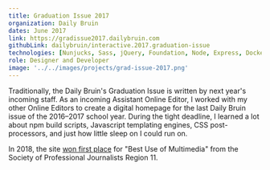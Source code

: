 ```yaml
---
title: Graduation Issue 2017
organization: Daily Bruin
dates: June 2017
link: https://gradissue2017.dailybruin.com
githubLink: dailybruin/interactive.2017.graduation-issue
technologies: [Nunjucks, Sass, jQuery, Foundation, Node, Express, Docker]
role: Designer and Developer
image: '../../images/projects/grad-issue-2017.png'
---
```


Traditionally, the Daily Bruin's Graduation Issue is written by next year's incoming staff. As an incoming Assistant Online Editor, I worked with my other Online Editors to create a digital homepage for the last Daily Bruin issue of the 2016–2017 school year. During the tight deadline, I learned a lot about npm build scripts, Javascript templating engines, CSS post-processors, and just how little sleep on I could run on.

In 2018, the site [won first place](https://dailybruin.com/2018/04/28/the-daily-bruin-takes-home-multiple-first-place-awards-at-spj-conference/) for "Best Use of Multimedia" from the Society of Professional Journalists Region 11.
